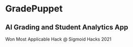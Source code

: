 # GradePuppet
## AI Grading and Student Analytics App
Won Most Applicable Hack @ Sigmoid Hacks 2021
